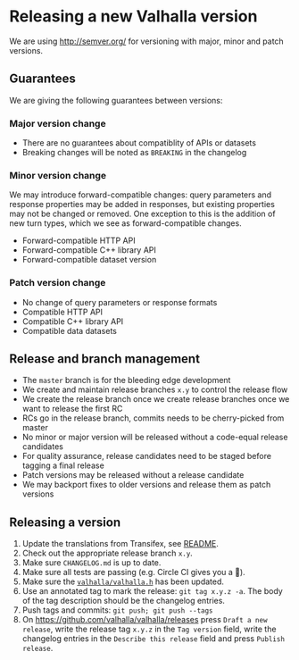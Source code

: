 # Releasing a new Valhalla version

We are using http://semver.org/ for versioning with major, minor and patch versions.

## Guarantees

We are giving the following guarantees between versions:

### Major version change

- There are no guarantees about compatiblity of APIs or datasets
- Breaking changes will be noted as `BREAKING` in the changelog

### Minor version change

We may introduce forward-compatible changes: query parameters and response properties may be added in responses, but existing properties may not be changed or removed. One exception to this is the addition of new turn types, which we see as forward-compatible changes.

- Forward-compatible HTTP API
- Forward-compatible C++ library API
- Forward-compatible dataset version

### Patch version change

- No change of query parameters or response formats
- Compatible HTTP API
- Compatible C++ library API
- Compatible data datasets

## Release and branch management

- The `master` branch is for the bleeding edge development
- We create and maintain release branches `x.y` to control the release flow
- We create the release branch once we create release branches once we want to release the first RC
- RCs go in the release branch, commits needs to be cherry-picked from master
- No minor or major version will be released without a code-equal release candidates
- For quality assurance, release candidates need to be staged before tagging a final release
- Patch versions may be released without a release candidate
- We may backport fixes to older versions and release them as patch versions

## Releasing a version

1. Update the translations from Transifex, see [README](../locales/README.md#pulling-translation-updates-from-transifex).
2. Check out the appropriate release branch `x.y`.
3. Make sure `CHANGELOG.md` is up to date.
4. Make sure all tests are passing (e.g. Circle CI gives you a :green_apple:).
5. Make sure the [`valhalla/valhalla.h`](../valhalla/valhalla.h) has been updated.
6. Use an annotated tag to mark the release: `git tag x.y.z -a`. The body of the tag description
   should be the changelog entries.
6. Push tags and commits: `git push; git push --tags`
7. On https://github.com/valhalla/valhalla/releases press `Draft a new release`, write the release
   tag `x.y.z` in the `Tag version` field, write the changelog entries in the `Describe this
   release` field and press `Publish release`.
